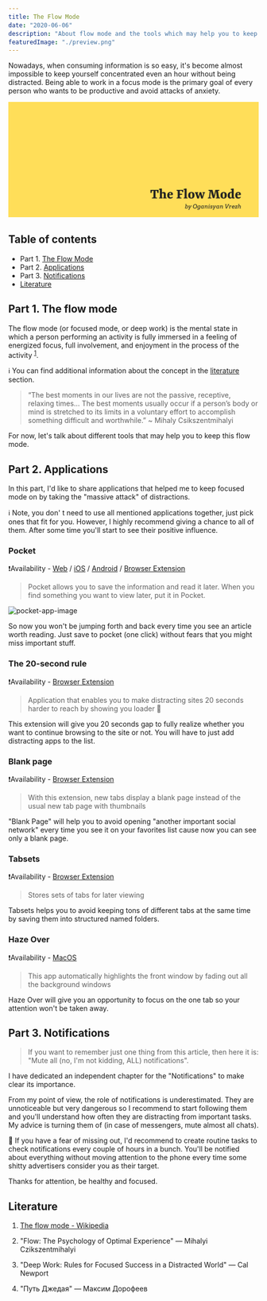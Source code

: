 ```yaml
---
title: The Flow Mode
date: "2020-06-06"
description: "About flow mode and the tools which may help you to keep this mode on!"
featuredImage: "./preview.png"
---
```


Nowadays, when consuming information is so easy, it's become almost impossible to keep yourself concentrated even an hour without being distracted. Being able to work in a focus mode is the primary goal of every person who wants to be productive and avoid attacks of anxiety.

![preview](./preview.png)

## Table of contents

- Part 1. [The Flow Mode](#part-1-the-flow-mode)
- Part 2. [Applications](#part-2-applications)
- Part 3. [Notifications](#part-3-notifications)
- [Literature](#literature)

## Part 1. The flow mode

The flow mode (or focused mode, or deep work) is the mental state in which a person performing an activity is fully immersed in a feeling of energized focus, full involvement, and enjoyment in the process of the activity <sup>[1](#literature)</sup>. 

ℹ️ You can find additional information about the concept in the [literature](#literature) section.

> “The best moments in our lives are not the passive, receptive, relaxing times… The best moments usually occur if a person’s body or mind is stretched to its limits in a voluntary effort to accomplish something difficult and worthwhile.” ~ Mihaly Csikszentmihalyi

For now, let's talk about different tools that may help you to keep this flow mode.

## Part 2. Applications

In this part, I'd like to share applications that helped me to keep focused mode on by taking the "massive attack" of distractions.

ℹ️ Note, you don' t need to use all mentioned applications together, just pick ones that fit for you. However, I highly recommend giving a chance to all of them. After some time you'll start to see their positive influence.

### Pocket

❗️Availability - [Web](https://getpocket.com/) / [iOS](https://apps.apple.com/us/app/pocket-save-read-grow/id309601447) / [Android](https://play.google.com/store/apps/details?id=com.ideashower.readitlater.pro) / [Browser Extension](https://chrome.google.com/webstore/detail/save-to-pocket/niloccemoadcdkdjlinkgdfekeahmflj?hl=en)

> Pocket allows you to save the information and read it later. When you find something you want to view later, put it in Pocket.

![pocket-app-image](https://i.pinimg.com/originals/6e/06/05/6e06055fd7702f8e9b458b296087f475.png)

So now you won't be jumping forth and back every time you see an article worth reading. Just save to pocket (one click) without fears that you might miss important stuff.

### The 20-second rule

❗️Availability - [Browser Extension](https://chrome.google.com/webstore/detail/the-20-second-rule/mlonnhlhamjoopabmomhbdlddiomojpp?hl=en)

> Application that enables you to make distracting sites 20 seconds harder to reach by showing you loader 🔄

This extension will give you 20 seconds gap to fully realize whether you want to continue browsing to the site or not. You will have to just add distracting apps to the list.

### Blank page

❗️Availability - [Browser Extension](https://chrome.google.com/webstore/detail/empty-new-tab-page/dpjamkmjmigaoobjbekmfgabipmfilij)

> With this extension, new tabs display a blank page instead of the usual new tab page with thumbnails

"Blank Page" will help you to avoid opening "another important social network" every time you see it on your favorites list cause now you can see only a blank page.

### Tabsets

❗️Availability - [Browser Extension](https://chrome.google.com/webstore/detail/tabsets/ifohmndbcefggppiblfofpbkmdfmeing?hl=en)

> Stores sets of tabs for later viewing

Tabsets helps you to avoid keeping tons of different tabs at the same time by saving them into structured named folders.

### Haze Over

❗️Availability - [MacOS](https://hazeover.com/)

> This app automatically highlights the front window by fading out all the background windows

Haze Over will give you an opportunity to focus on the one tab so your attention won't be taken away.

## Part 3. Notifications

> If you want to remember just one thing from this article, then here it is: "Mute all (no, I'm not kidding, ALL) notifications".

I have dedicated an independent chapter for the "Notifications" to make clear its importance.

From my point of view, the role of notifications is underestimated. They are unnoticeable but very dangerous so I recommend to start following them and you'll understand how often they are distracting from important tasks. My advice is turning them of (in case of messengers, mute almost all chats).

🚫 If you have a fear of missing out, I'd recommend to create routine tasks to check notifications every couple of hours in a bunch. You'll be notified about everything without moving attention to the phone every time some shitty advertisers consider you as their target.

Thanks for attention, be healthy and focused.

## Literature

1. [The flow mode - Wikipedia](https://en.wikipedia.org/wiki/Flow_(psychology))
2. "Flow: The Psychology of Optimal Experience" — Mihalyi Czikszentmihalyi

3. "Deep Work: Rules for Focused Success in a Distracted World" — Cal Newport

4. "Путь Джедая" — Максим Дорофеев
